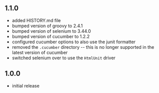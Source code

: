 ## 1.1.0
* added HISTORY.md file
* bumped version of groovy to 2.4.1
* bumped version of selenium to 3.44.0
* bumped version of cucumber to 1.2.2
* configured cucumber options to also use the junit formatter
* removed the `.cucumber` directory -- this is no longer supported in the latest version of cucumber
* switched selenium over to use the `HtmlUnit` driver


## 1.0.0
* initial release